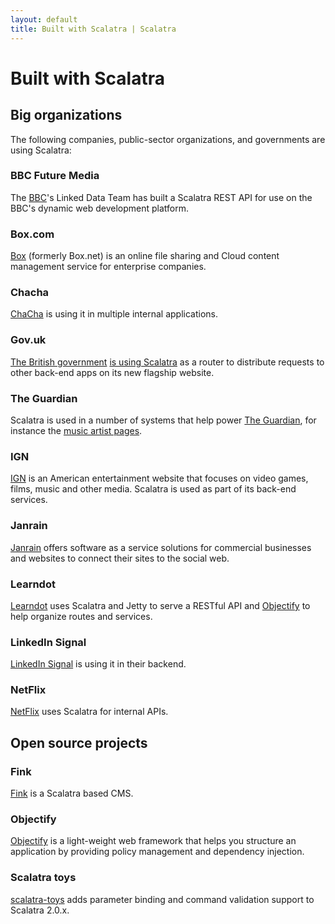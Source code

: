 ```yaml
---
layout: default
title: Built with Scalatra | Scalatra
---
```


<div class="page-header">
  <h1>Built with Scalatra</h1>
</div>

## Big organizations

The following companies, public-sector organizations, and governments are using Scalatra:

### BBC Future Media

The [BBC](http://www.bbc.co.uk)'s Linked Data Team has built a Scalatra REST API for use on the BBC's dynamic web development platform.

### Box.com

[Box](http://box.com) (formerly Box.net) is an online file sharing and Cloud content management service for enterprise companies.

### Chacha

[ChaCha](http://www.chacha.com/) is using it in multiple internal applications.

### Gov.uk

[The British government](http://www.gov.uk) [is using Scalatra](http://radar.oreilly.com/2012/01/with-govuk-british-government.html) as a router to distribute requests to other back-end apps on its new flagship website.

### The Guardian

Scalatra is used in a number of systems that help power [The Guardian](http:///www.guardian.co.uk/), for instance the [music artist pages](http://www.guardian.co.uk/info/developer-blog/2011/jun/23/internet).

### IGN

[IGN](http://www.ign.com) is an American entertainment website that focuses on video games, films, music and other media. Scalatra is used as part of its back-end
services.

### Janrain

[Janrain](http://janrain.com) offers software as a service solutions for 
commercial businesses and websites to connect their sites to the social web. 

### Learndot

[Learndot](http://www.learndot.com/) uses Scalatra and Jetty to serve a RESTful
API and [Objectify](https://github.com/learndot/Objectify.scala) to help
organize routes and services.

### LinkedIn Signal

[LinkedIn Signal](http://sna-projects.com/blog/2010/10/linkedin-signal-a-look-under-the-hood/) is using it in their backend.


### NetFlix

[NetFlix](http://netflix.com/) uses Scalatra for internal APIs. 


## Open source projects

### Fink

[Fink](https://github.com/dozed/fink) is a Scalatra based CMS.

### Objectify

[Objectify](https://github.com/learndot/Objectify.scala) is a light-weight web
framework that helps you structure an application by providing policy
management and dependency injection. 

### Scalatra toys

[scalatra-toys](https://github.com/m20o/scalatra-toys) adds parameter binding
and command validation support to Scalatra 2.0.x.

